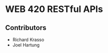 <h1>WEB 420 RESTful APIs</h1>
<h2>Contributors</h2>
<ul>
  <li>Richard Krasso</li>
  <li>Joel Hartung</li>
 </ul>
